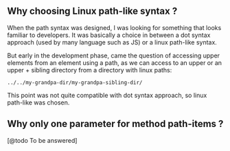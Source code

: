 ## Why choosing Linux path-like syntax ?

When the path syntax was designed, I was looking for something that looks familiar to developers.
It was basically a choice in between a dot syntax approach (used by many language such as JS) or a linux path-like syntax.

But early in the development phase, came the question of accessing upper elements from an element using a path, as we can access to an upper or an upper + sibling directory from a directory with linux paths:


```
../../my-grandpa-dir/my-grandpa-sibling-dir/
```
This point was not quite compatible with dot syntax approach, so linux path-like was chosen.

## Why only one parameter for method path-items ?

[@todo To be answered]